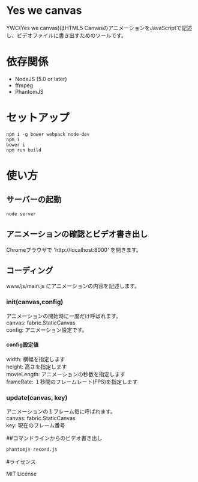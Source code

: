 # Yes we canvas
YWC(Yes we canvas)はHTML5 CanvasのアニメーションをJavaScriptで記述し、ビデオファイルに書き出すためのツールです。  

# 依存関係
 - NodeJS (5.0 or later)
 - ffmpeg
 - PhantomJS

# セットアップ

```
npm i -g bower webpack node-dev
npm i
bower i
npm run build
```

# 使い方

## サーバーの起動

```bash
node server
```

## アニメーションの確認とビデオ書き出し
Chromeブラウザで 'http://localhost:8000' を開きます。

## コーディング

www/js/main.js にアニメーションの内容を記述します。  

### init(canvas,config) 
アニメーションの開始時に一度だけ呼ばれます。  
canvas: fabric.StaticCanvas  
config: アニメーション設定です。 

#### config設定値

width: 横幅を指定します  
height: 高さを指定します  
movieLength: アニメーションの秒数を指定します  
frameRate: １秒間のフレームレート(FPS)を指定します  

### update(canvas, key)
アニメーションの１フレーム毎に呼ばれます。  
canvas: fabric.StaticCanvas  
key: 現在のフレーム番号  


##コマンドラインからのビデオ書き出し

```bash
phantomjs record.js
```

#ライセンス

MIT License
